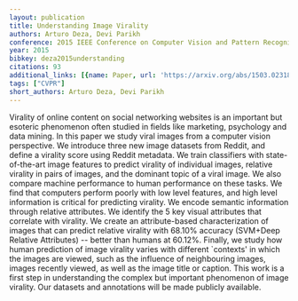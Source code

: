 ```yaml
---
layout: publication
title: Understanding Image Virality
authors: Arturo Deza, Devi Parikh
conference: 2015 IEEE Conference on Computer Vision and Pattern Recognition (CVPR)
year: 2015
bibkey: deza2015understanding
citations: 93
additional_links: [{name: Paper, url: 'https://arxiv.org/abs/1503.02318'}]
tags: ["CVPR"]
short_authors: Arturo Deza, Devi Parikh
---
```

Virality of online content on social networking websites is an important but
esoteric phenomenon often studied in fields like marketing, psychology and data
mining. In this paper we study viral images from a computer vision perspective.
We introduce three new image datasets from Reddit, and define a virality score
using Reddit metadata. We train classifiers with state-of-the-art image
features to predict virality of individual images, relative virality in pairs
of images, and the dominant topic of a viral image. We also compare machine
performance to human performance on these tasks. We find that computers perform
poorly with low level features, and high level information is critical for
predicting virality. We encode semantic information through relative
attributes. We identify the 5 key visual attributes that correlate with
virality. We create an attribute-based characterization of images that can
predict relative virality with 68.10% accuracy (SVM+Deep Relative Attributes)
-- better than humans at 60.12%. Finally, we study how human prediction of
image virality varies with different `contexts' in which the images are viewed,
such as the influence of neighbouring images, images recently viewed, as well
as the image title or caption. This work is a first step in understanding the
complex but important phenomenon of image virality. Our datasets and
annotations will be made publicly available.